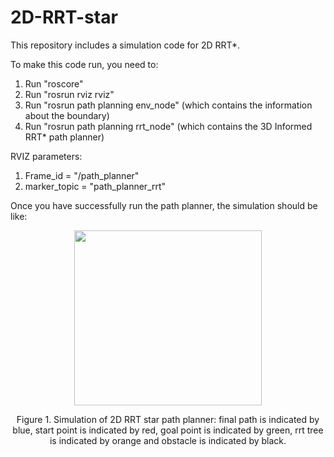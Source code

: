 # 2D-RRT-star

This repository includes a simulation code for 2D RRT*. 

To make this code run, you need to:
1. Run "roscore"
2. Run "rosrun rviz rviz"
3. Run "rosrun path planning env_node" (which contains the information about the boundary)
4. Run "rosrun path planning rrt_node" (which contains the 3D Informed RRT* path planner)

RVIZ parameters:  <br  />
1. Frame_id = "/path_planner"  <br  />
2. marker_topic = "path_planner_rrt"  <br  />

Once you have successfully run the path planner, the simulation should be like:

<p align="center">
  <img width="300" height="280" src="https://github.com/jiaweimeng/2D-RRT-star/blob/master/simulation_2d.png">
</p>

<p align="center"> 
  Figure 1. Simulation of 2D RRT star path planner: final path is indicated by blue, start point is indicated by red, goal point is indicated by green, rrt tree is indicated by orange and obstacle is indicated by black.
</p>

